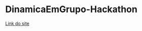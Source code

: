 # DinamicaEmGrupo-Hackathon

<a href="https://dinamica-em-grupo-hackathon-ford-enter.vercel.app/"> Link do site</a>
